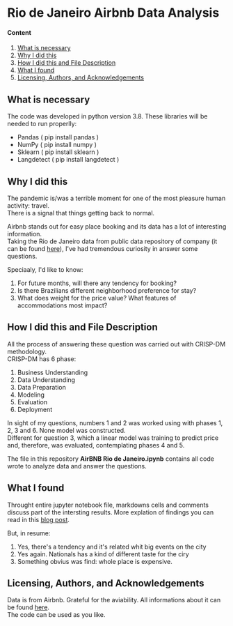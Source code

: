 # Rio de Janeiro Airbnb Data Analysis

#### Content
1. [What is necessary](#what-is-necessary-)
2. [Why I did this](#why)
3. [How I did this and File Description](#files)
4. [What I found](#results)
5. [Licensing, Authors, and Acknowledgements](#lic)


## What is necessary <a name="what_necessary"></a>

The code was developed in python version 3.8. 
These libraries will be needed to run properlly:
-	Pandas ( pip install pandas )
-	NumPy ( pip install numpy )
-	Sklearn ( pip install sklearn )
-	Langdetect ( pip install langdetect )

## Why I did this <a name="why"></a>

The pandemic is/was a terrible moment for one of the most pleasure human activity: travel.  
There is a signal that things getting back to normal.  

Airbnb stands out for easy place booking and its data has a lot of interesting information.  
Taking the Rio de Janeiro data from public data repository of company (it can be found [here](http://insideairbnb.com/get-the-data.html)), I've had tremendous curiosity in answer some questions.  

Speciaaly, I'd like to know: 

1. For future months, will there any tendency for booking?  
1. Is there Brazilians different neighborhood preference for stay?
1. What does weight for the price value? What features of accommodations most impact?

## How I did this and File Description <a name="files"></a>

All the process of answering these question was carried out with CRISP-DM methodology.  
CRISP-DM has 6 phase:
1. Business Understanding
2. Data Understanding
3. Data Preparation
4. Modeling
5. Evaluation
6. Deployment  

In sight of my questions, numbers 1 and 2 was worked using with phases 1, 2, 3 and 6. None model was constructed.  
Different for question 3, which a linear model was training to predict price and, therefore, was evaluated, contemplating phases 4 and 5.  

The file in this repository **AirBNB Rio de Janeiro.ipynb** contains all code wrote to analyze data and answer the questions.  

## What I found <a name="results"></a>

Throught entire jupyter notebook file, markdowns cells and comments discuss part of the intersting results. More explation of findings you can read in this [blog post](nolink).   

But, in resume:
1. Yes, there's a tendency and it's related whit big events on the city
2. Yes again. Nationals has a kind of different taste for the ciry
3. Something obvius was find: whole place is expensive.   

## Licensing, Authors, and Acknowledgements<a name=lic></a>

Data is from Airbnb. Grateful for the aviability. All informations about it can be found [here](http://insideairbnb.com/about.html).   
The code can be used as you like.